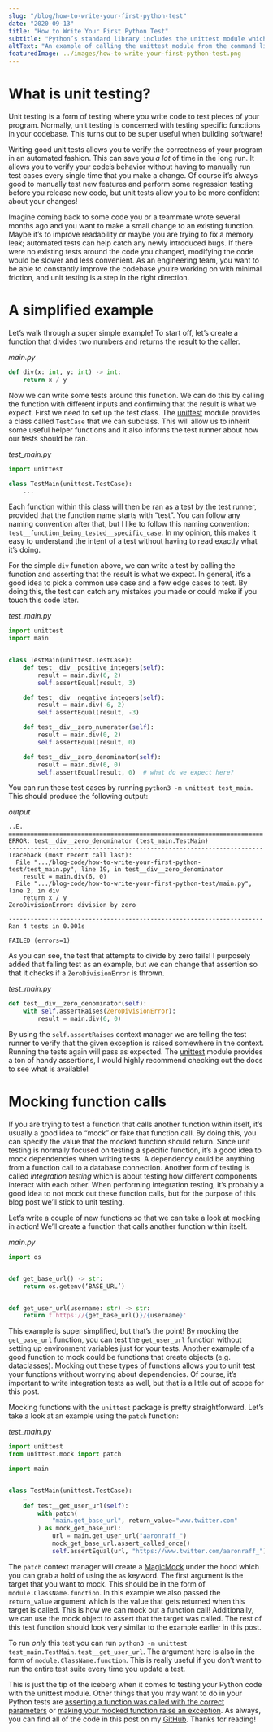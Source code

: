 ```yaml
---
slug: "/blog/how-to-write-your-first-python-test"
date: "2020-09-13"
title: "How to Write Your First Python Test"
subtitle: "Python’s standard library includes the unittest module which provides handy tools to write tests. Here’s how you can start validating that your Python code works."
altText: "An example of calling the unittest module from the command line."
featuredImage: ../images/how-to-write-your-first-python-test.png
---
```

# What is unit testing?
Unit testing is a form of testing where you write code to test pieces of your program. Normally, unit testing is concerned with testing specific functions in your codebase. This turns out to be super useful when building software!

Writing good unit tests allows you to verify the correctness of your program in an automated fashion. This can save you _a lot_ of time in the long run. It allows you to verify your code’s behavior without having to manually run test cases every single time that you make a change. Of course it’s always good to manually test new features and perform some regression testing before you release new code, but unit tests allow you to be more confident about your changes!

Imagine coming back to some code you or a teammate wrote several months ago and you want to make a small change to an existing function. Maybe it’s to improve readability or maybe you are trying to fix a memory leak; automated tests can help catch any newly introduced bugs. If there were no existing tests around the code you changed, modifying the code would be slower and less convenient. As an engineering team, you want to be able to constantly improve the codebase you’re working on with minimal friction, and unit testing is a step in the right direction.

# A simplified example
Let’s walk through a super simple example! To start off, let’s create a function that divides two numbers and returns the result to the caller.

<i>main.py</i>
```python
def div(x: int, y: int) -> int:
    return x / y
```

Now we can write some tests around this function. We can do this by calling the function with different inputs and confirming that the result is what we expect. First we need to set up the test class. The [unittest](https://docs.python.org/3/library/unittest.html) module provides a class called `TestCase` that we can subclass. This will allow us to inherit some useful helper functions and it also informs the test runner about how our tests should be ran.

<i>test_main.py</i>
```python
import unittest

class TestMain(unittest.TestCase):
	...
```

Each function within this class will then be ran as a test by the test runner, provided that the function name starts with “test”. You can follow any naming convention after that, but I like to follow this naming convention: `test__function_being_tested__specific_case`. In my opinion, this makes it easy to understand the intent of a test without having to read exactly what it’s doing.

For the simple `div` function above, we can write a test by calling the function and asserting that the result is what we expect. In general, it’s a good idea to pick a common use case and a few edge cases to test. By doing this, the test can catch any mistakes you made or could make if you touch this code later.

<i>test_main.py</i>
```python
import unittest
import main


class TestMain(unittest.TestCase):
    def test__div__positive_integers(self):
        result = main.div(6, 2)
        self.assertEqual(result, 3)

    def test__div__negative_integers(self):
        result = main.div(-6, 2)
        self.assertEqual(result, -3)

    def test__div__zero_numerator(self):
        result = main.div(0, 2)
        self.assertEqual(result, 0)

    def test__div__zero_denominator(self):
        result = main.div(6, 0)
        self.assertEqual(result, 0)  # what do we expect here?
```

You can run these test cases by running `python3 -m unittest test_main`. This should produce the following output:

<i>output</i>
```
..E.
======================================================================
ERROR: test__div__zero_denominator (test_main.TestMain)
----------------------------------------------------------------------
Traceback (most recent call last):
  File ".../blog-code/how-to-write-your-first-python-test/test_main.py", line 19, in test__div__zero_denominator
    result = main.div(6, 0)
  File ".../blog-code/how-to-write-your-first-python-test/main.py", line 2, in div
    return x / y
ZeroDivisionError: division by zero

----------------------------------------------------------------------
Ran 4 tests in 0.001s

FAILED (errors=1)
```

As you can see, the test that attempts to divide by zero fails! I purposely added that failing test as an example, but we can change that assertion so that it checks if a `ZeroDivisionError` is thrown.

<i>test_main.py</i>
```python
def test__div__zero_denominator(self):
    with self.assertRaises(ZeroDivisionError):
        result = main.div(6, 0)
```

By using the `self.assertRaises` context manager we are telling the test runner to verify that the given exception is raised somewhere in the context. Running the tests again will pass as expected. The [unittest](https://docs.python.org/3/library/unittest.html) module provides a ton of handy assertions, I would highly recommend checking out the docs to see what is available!

# Mocking function calls
If you are trying to test a function that calls another function within itself, it’s usually a good idea to “mock” or fake that function call. By doing this, you can specify the value that the mocked function should return. Since unit testing is normally focused on testing a specific function, it’s a good idea to mock dependencies when writing tests. A dependency could be anything from a function call to a database connection. Another form of testing is called _integration testing_ which is about testing how different components interact with each other. When performing integration testing, it’s probably a good idea to not mock out these function calls, but for the purpose of this blog post we’ll stick to unit testing.

Let’s write a couple of new functions so that we can take a look at mocking in action! We’ll create a function that calls another function within itself.

<i>main.py</i>
```python
import os


def get_base_url() -> str:
    return os.getenv(‘BASE_URL’)


def get_user_url(username: str) -> str:
    return f'https://{get_base_url()}/{username}'
```

This example is super simplified, but that’s the point! By mocking the `get_base_url` function, you can test the `get_user_url` function without setting up environment variables just for your tests. Another example of a good function to mock could be functions that create objects (e.g. dataclasses). Mocking out these types of functions allows you to unit test your functions without worrying about dependencies. Of course, it’s important to write integration tests as well, but that is a little out of scope for this post.

Mocking functions with the `unittest` package is pretty straightforward. Let’s take a look at an example using the `patch` function:

<i>test_main.py</i>
```python
import unittest
from unittest.mock import patch

import main


class TestMain(unittest.TestCase):
    …
    def test__get_user_url(self):
        with patch(
            "main.get_base_url", return_value="www.twitter.com"
        ) as mock_get_base_url:
            url = main.get_user_url("aaronraff_")
            mock_get_base_url.assert_called_once()
            self.assertEqual(url, "https://www.twitter.com/aaronraff_")
```

The `patch` context manager will create a [MagicMock](https://docs.python.org/3/library/unittest.mock.html#unittest.mock.MagicMock) under the hood which you can grab a hold of using the `as` keyword. The first argument is the target that you want to mock. This should be in the form of `module.ClassName.function`. In this example we also passed the `return_value` argument which is the value that gets returned when this target is called. This is how we can mock out a function call! Additionally, we can use the mock object to assert that the target was called. The rest of this test function should look very similar to the example earlier in this post.

To run _only_ this test you can run `python3 -m unittest test_main.TestMain.test__get_user_url`. The argument here is also in the form of `module.ClassName.function`. This is really useful if you don’t want to run the entire test suite every time you update a test.

This is just the tip of the iceberg when it comes to testing your Python code with the unittest module. Other things that you may want to do in your Python tests are [asserting a function was called with the correct parameters](https://docs.python.org/3/library/unittest.mock.html#unittest.mock.Mock.assert_called_with) or [making your mocked function raise an exception](https://docs.python.org/3/library/unittest.mock.html#unittest.mock.Mock.side_effect). As always, you can find all of the code in this post on my [GitHub](https://github.com/aaronraff/blog-code/tree/master/how-to-write-your-first-python-test). Thanks for reading!
